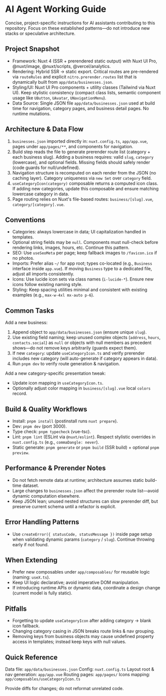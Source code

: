 # AI Agent Working Guide

Concise, project-specific instructions for AI assistants contributing to this repository. Focus on these established patterns—do not introduce new stacks or speculative architecture.

## Project Snapshot
- Framework: Nuxt 4 (SSR + prerendered static output) with Nuxt UI Pro, @nuxt/image, @nuxt/scripts, @vercel/analytics.
- Rendering: Hybrid SSR -> static export. Critical routes are pre-rendered via `routeRules` and explicit `nitro.prerender.routes` list that is dynamically built from `app/data/businesses.json`.
- Styling/UI: Nuxt UI Pro components + utility classes (Tailwind via Nuxt UI). Keep stylistic consistency (compact class lists, semantic component usage like `UButton`, `UAvatar`, `UNavigationMenu`).
- Data Source: Single JSON file `app/data/businesses.json` used at build time for navigation, category pages, and business detail pages. No runtime mutations.

## Architecture & Data Flow
1. `businesses.json` imported directly in: `nuxt.config.ts`, `app/app.vue`, pages under `app/pages/**`, and components for navigation.
2. Build step reads the file to generate prerender route list (category + each business slug). Adding a business requires: valid `slug`, `category` (lowercase), and optional fields. Missing fields should safely render (code guards for null/undefined).
3. Navigation structure is recomputed on each render from the JSON (no caching layer). Category uniqueness via `new Set` over `category` field.
4. `useCategoryIcon(category)` composable returns a computed icon class. If adding new categories, update this composable and ensure matching lowercase category in data.
5. Page routing relies on Nuxt's file-based routes: `business/[slug].vue`, `category/[category].vue`.

## Conventions
- Categories: always lowercase in data; UI capitalization handled in templates.
- Optional string fields may be `null`. Components must null-check before rendering links, images, hours, etc. Continue this pattern.
- SEO: Use `useSeoMeta` per page; keep fallback images to `/favicon.ico` if no photos.
- Imports: Prefer alias `~/` for app root; types co-located (e.g., `Business` interface inside `app.vue`). If moving `Business` type to a dedicated file, adjust all imports consistently.
- Icons: Use lucide icon sets via class names (`i-lucide-*`). Ensure new icons follow existing naming style.
- Styling: Keep spacing utilities minimal and consistent with existing examples (e.g., `max-w-4xl mx-auto p-6`).

## Common Tasks
Add a new business:
1. Append object to `app/data/businesses.json` (ensure unique `slug`).
2. Use existing field naming; keep unused complex objects (`address`, `hours`, `contacts.social`) as `null` or objects with null members as precedent shows—do not remove keys arbitrarily (guards expect them).
3. If new `category`: update `useCategoryIcon.ts` and verify prerender includes new category (will auto-generate if category appears in data).
4. Run `pnpm dev` to verify route generation & navigation.

Add a new category-specific presentation tweak:
- Update icon mapping in `useCategoryIcon.ts`.
- Optionally adjust color mapping in `business/[slug].vue` local `colors` record.

## Build & Quality Workflows
- Install: `pnpm install` (postinstall runs `nuxt prepare`).
- Dev: `pnpm dev` (port 3000).
- Type check: `pnpm typecheck` (vue-tsc).
- Lint: `pnpm lint` (ESLint via `@nuxt/eslint`). Respect stylistic overrides in `nuxt.config.ts` (e.g., `commaDangle: never`).
- Static generate: `pnpm generate` or `pnpm build` (SSR build) + optional `pnpm preview`.

## Performance & Prerender Notes
- Do not fetch remote data at runtime; architecture assumes static build-time dataset.
- Large changes to `businesses.json` affect the prerender route list—avoid dynamic computation elsewhere.
- Keep JSON lean; unused nested structures can slow prerender diff, but preserve current schema until a refactor is explicit.

## Error Handling Patterns
- Use `createError({ statusCode, statusMessage })` inside page setup when validating dynamic params (`category` / `slug`). Continue throwing early if not found.

## When Extending
- Prefer new composables under `app/composables/` for reusable logic (naming: `useX.ts`).
- Keep UI logic declarative; avoid imperative DOM manipulation.
- If introducing runtime APIs or dynamic data, coordinate a design change (current model is fully static).

## Pitfalls
- Forgetting to update `useCategoryIcon` after adding category → blank icon fallback.
- Changing category casing in JSON breaks route links & nav grouping.
- Removing keys from business objects may cause undefined property access in templates; instead keep keys with null values.

## Quick Reference
Data file: `app/data/businesses.json`
Config: `nuxt.config.ts`
Layout root & nav generation: `app/app.vue`
Routing pages: `app/pages/`
Icons mapping: `app/composables/useCategoryIcon.ts`

Provide diffs for changes; do not reformat unrelated code.
